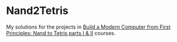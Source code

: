 # Nand2Tetris

My solutions for the projects in [Build a Modern Computer from First Principles: Nand to Tetris parts I &amp; II](https://www.nand2tetris.org/) courses.
